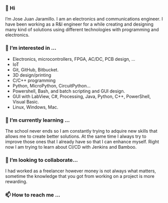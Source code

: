### 👋 Hi
I’m Jose Juan Jaramillo. I am an electronics and communications engineer. 
I have been working as a R&I engineer for a while creating and designing many kind of solutions using different technologies with programming and electronics.

### 👀 I’m interested in ...
* Electronics, microcontrollers, FPGA, AC/DC, PCB design, ...
* IoT
* Git, GitHub, Bitbucket.
* 3D design/printing
* C/C++ programming
* Python, MicroPython, CircuitPython...
* Powershell, Bash, and batch scripting and GUI design.
* GUI with LabView, C#, Processing, Java, Python, C++, PowerShell, Visual Basic.
* Linux, Windows, Mac. 

### 🌱 I’m currently learning ...
The school never ends so I am constantly trying to adquire new skills that allows me to create better solutions.
At the same time I always try to improve those ones that I already have so that I can enhance myself. 
Right now I am trying to learn about CI/CD with Jenkins and Bamboo. 

### 💞️ I’m looking to collaborate...
I had worked as a freelancer however money is not always what matters, sometime the knowledge that you got from working on a project is more rewarding. 

### 📫 How to reach me ...

<!---
jjjpolo/jjjpolo is a ✨ special ✨ repository because its `README.md` (this file) appears on your GitHub profile.
You can click the Preview link to take a look at your changes.
--->
